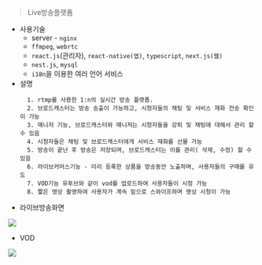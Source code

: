 > Live방송플랫폼

* 사용기술
  * server - `nginx`
  * `ffmpeg`, `webrtc`
  * `react.js`(관리자), `react-native(앱)`, `typescript`, `next.js(웹)`
  * `nest.js`, `mysql`
  *  `i18n`을 이용한 여러 언어 서비스
* 설명
  ```
    1. rtmp를 사용한 1:n의 실시간 방송 플랫폼. 
    2. 브로드캐스터는 방송 송출이 가능하고, 시청자들의 채팅 및 서비스 재화 전송 확인이 가능
    3. 매니저 기능, 브로드캐스터와 매니저는 시청자들을 강퇴 및 채팅에 대해서 관리 할 수 있음
    4. 시청자들은 채팅 및 브로드캐스터에게 서비스 재화를 선물 가능
    5. 방송이 끝난 후 방송은 저장되며, 브로드캐스터는 이를 관리( 삭제, 수정) 할 수 있음
    6. 라이브커머스기능 - 미리 등록한 상품을 방송동안 노출하며, 사용자들의 구매를 유도
    7. VOD기능 유투브와 같이 vod를 업로드하여 사용자들이 시청 가능
    8. 짧은 영상 촬영하여 사용자가 계속 밑으로 스와이프하며 영상 시청이 가능
  ```
* 라이브방송화면

![](../assets/live/travel.gif)
* VOD

![](../assets/live/travel3.gif)
